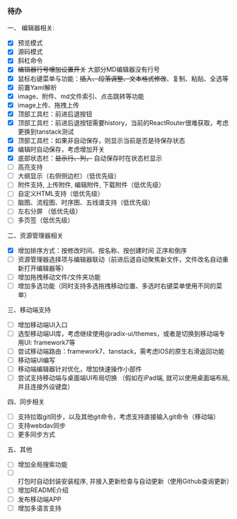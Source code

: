 ### 待办

一、 编辑器相关:

* [x] 预览模式
* [x] 源码模式
* [x] 斜杠命令
* [x] ~~编辑器行号增加设置开关~~ 大部分MD编辑器没有行号
* [x] 鼠标右键菜单与功能：~~插入、段落调整、文本格式修改~~、复制、粘贴、全选等
* [x] 前置Yaml解析
* [x] image、附件、md文件索引、点击跳转等功能
* [x] image上传、拖拽上传
* [x] 顶部工具栏：前进后退按钮
* [x] 顶部工具栏：前进后退按钮需要history，当前的ReactRouter很难获取，考虑更换到tanstack测试
* [x] 顶部工具栏：如果非自动保存，则显示当前是否是待保存状态
* [x] 编辑时自动保存，考虑增加开关
* [x] 底部状态栏：~~显示行、列，~~ 自动保存时在状态栏显示
* [ ] 高亮支持
* [ ] 大纲显示（右侧侧边栏）（低优先级）
* [ ] 附件支持, 上传附件, 编辑附件, 下载附件（低优先级）
* [ ] 自定义HTML支持（低优先级）
* [ ] 脑图、流程图、时序图、五线谱支持（低优先级）
* [ ] 左右分屏 （低优先级）
* [ ] 多页签（低优先级）

二、资源管理器相关

* [x] 增加排序方式：按修改时间、按名称、按创建时间 正序和倒序
* [ ] 资源管理器选择项与编辑器联动（前进后退自动聚焦新文件，文件改名自动重新打开编辑器等）
* [ ] 增加拖拽移动文件/文件夹功能
* [ ] 增加多选功能（同时支持多选拖拽移动位置、多选时右键菜单使用不同的菜单）

三、移动端支持

* [ ] 增加移动端UI入口
* [ ] 选型移动端UI库，考虑继续使用@radix-ui/themes，或者是切换到移动端专用UI: framework7等
* [ ] 尝试移动端路由：framework7、tanstack，需考虑IOS的原生右滑返回功能
* [ ] 移动端UI编写
* [ ] 移动端编辑器针对优化，增加快速操作小部件
* [ ] 尝试支持移动端与桌面端UI布局切换 （假如在iPad端, 就可以使用桌面端布局, 并且连接外设键盘）

四、同步相关

* [ ] 支持拉取git同步，以及其他git命令，考虑支持直接输入git命令（移动端）
* [ ] 支持webdav同步
* [ ] 更多同步方式

五、其他

* [ ] 增加全局搜索功能
* [ ] 打包时自动封装安装程序, 并接入更新检查与自动更新（使用Github查询更新）
* [ ] 增加README介绍
* [ ] 发布移动端APP
* [ ] 增加多语言支持

